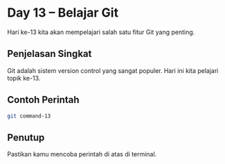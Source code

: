 # Day 13 – Belajar Git

Hari ke-13 kita akan mempelajari salah satu fitur Git yang penting.

## Penjelasan Singkat

Git adalah sistem version control yang sangat populer. Hari ini kita pelajari topik ke-13.

## Contoh Perintah

```bash
git command-13
```

## Penutup

Pastikan kamu mencoba perintah di atas di terminal.
